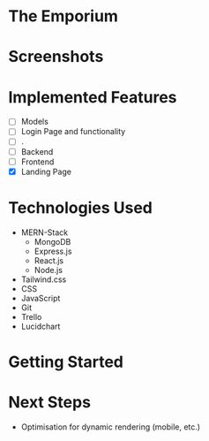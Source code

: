 # The Emporium



# Screenshots 


# Implemented Features
- [ ] Models
- [ ] Login Page and functionality
- [ ] .
- [ ] Backend
- [ ] Frontend
- [x] Landing Page

# Technologies Used
+ MERN-Stack
    + MongoDB
    + Express.js
    + React.js
    + Node.js
+ Tailwind.css
+ CSS
+ JavaScript
+ Git
+ Trello
+ Lucidchart

# Getting Started

# Next Steps
+ Optimisation for dynamic rendering (mobile, etc.)
